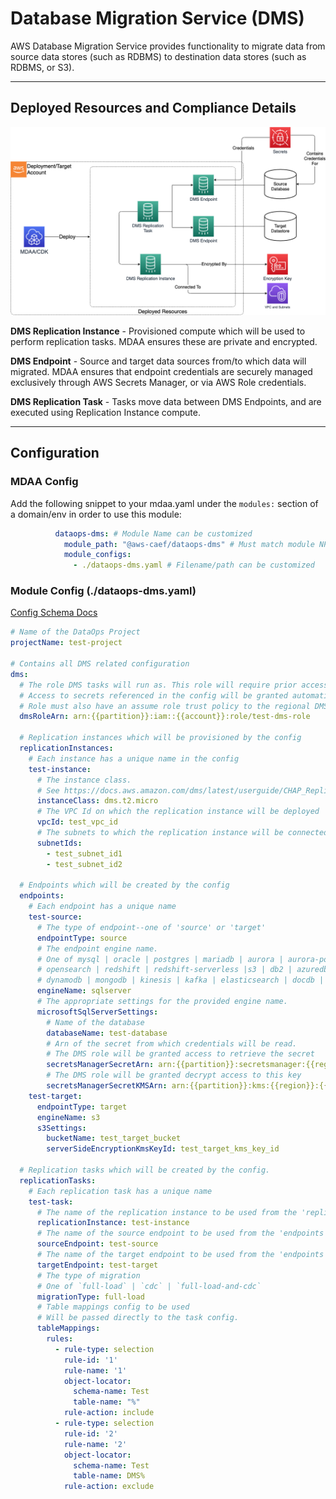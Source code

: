 # Database Migration Service (DMS)

AWS Database Migration Service provides functionality to migrate data from source data stores (such as RDBMS) to destination data stores (such as RDBMS, or S3).

***

## Deployed Resources and Compliance Details

![DMS](../../../constructs/L3/dataops/dataops-dms-l3-construct/docs/DMS.png)

**DMS Replication Instance** - Provisioned compute which will be used to perform replication tasks. MDAA ensures these are private and encrypted.

**DMS Endpoint** - Source and target data sources from/to which data will migrated. MDAA ensures that endpoint credentials are securely managed exclusively through AWS Secrets Manager, or via AWS Role credentials.

**DMS Replication Task** - Tasks move data between DMS Endpoints, and are executed using Replication Instance compute.

***

## Configuration

### MDAA Config

Add the following snippet to your mdaa.yaml under the `modules:` section of a domain/env in order to use this module:

```yaml
          dataops-dms: # Module Name can be customized
            module_path: "@aws-caef/dataops-dms" # Must match module NPM package name
            module_configs:
              - ./dataops-dms.yaml # Filename/path can be customized
```

### Module Config (./dataops-dms.yaml)

[Config Schema Docs](SCHEMA.md)

```yaml
# Name of the DataOps Project 
projectName: test-project

# Contains all DMS related configuration
dms:
  # The role DMS tasks will run as. This role will require prior access to AWS-service based endpoints.
  # Access to secrets referenced in the config will be granted automatically.
  # Role must also have an assume role trust policy to the regional DMS service name: dms.<region>.amazonaws.com
  dmsRoleArn: arn:{{partition}}:iam::{{account}}:role/test-dms-role

  # Replication instances which will be provisioned by the config
  replicationInstances:
    # Each instance has a unique name in the config
    test-instance:
      # The instance class.
      # See https://docs.aws.amazon.com/dms/latest/userguide/CHAP_ReplicationInstance.Types.html for options
      instanceClass: dms.t2.micro
      # The VPC Id on which the replication instance will be deployed
      vpcId: test_vpc_id
      # The subnets to which the replication instance will be connected.
      subnetIds:
        - test_subnet_id1
        - test_subnet_id2
  
  # Endpoints which will be created by the config
  endpoints:
    # Each endpoint has a unique name
    test-source:
      # The type of endpoint--one of 'source' or 'target'
      endpointType: source
      # The endpoint engine name. 
      # One of mysql | oracle | postgres | mariadb | aurora | aurora-postgresql | 
      # opensearch | redshift | redshift-serverless |s3 | db2 | azuredb | sybase | 
      # dynamodb | mongodb | kinesis | kafka | elasticsearch | docdb | sqlserver | neptune
      engineName: sqlserver
      # The appropriate settings for the provided engine name.
      microsoftSqlServerSettings:
        # Name of the database
        databaseName: test-database
        # Arn of the secret from which credentials will be read.
        # The DMS role will be granted access to retrieve the secret
        secretsManagerSecretArn: arn:{{partition}}:secretsmanager:{{region}}:{{account}}:secret:test-secret-abc123
        # The DMS role will be granted decrypt access to this key
        secretsManagerSecretKMSArn: arn:{{partition}}:kms:{{region}}:{{account}}:key:test-secret-key-id
    test-target:
      endpointType: target
      engineName: s3
      s3Settings:
        bucketName: test_target_bucket
        serverSideEncryptionKmsKeyId: test_target_kms_key_id
  
  # Replication tasks which will be created by the config.
  replicationTasks:
    # Each replication task has a unique name
    test-task:
      # The name of the replication instance to be used from the 'replicationInstances' section of the config
      replicationInstance: test-instance
      # The name of the source endpoint to be used from the 'endpoints' section of the config
      sourceEndpoint: test-source
      # The name of the target endpoint to be used from the 'endpoints' section of the config
      targetEndpoint: test-target
      # The type of migration
      # One of `full-load` | `cdc` | `full-load-and-cdc`
      migrationType: full-load
      # Table mappings config to be used
      # Will be passed directly to the task config.
      tableMappings: 
        rules:
          - rule-type: selection
            rule-id: '1'
            rule-name: '1'
            object-locator:
              schema-name: Test
              table-name: "%"
            rule-action: include
          - rule-type: selection
            rule-id: '2'
            rule-name: '2'
            object-locator:
              schema-name: Test
              table-name: DMS%
            rule-action: exclude
```
